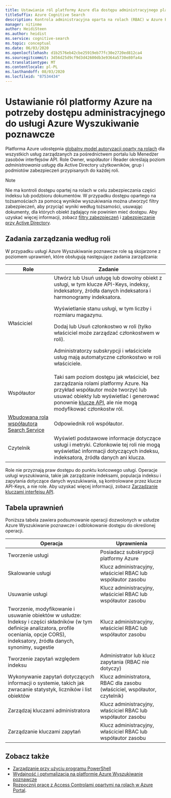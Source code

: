 ```yaml
---
title: Ustawianie ról platformy Azure dla dostępu administracyjnego platformy Azure
titleSuffix: Azure Cognitive Search
description: Kontrola administracyjna oparta na rolach (RBAC) w Azure Portal do kontrolowania i delegowania zadań administracyjnych dotyczących zarządzania Wyszukiwanie poznawcze platformy Azure.
manager: nitinme
author: HeidiSteen
ms.author: heidist
ms.service: cognitive-search
ms.topic: conceptual
ms.date: 06/03/2020
ms.openlocfilehash: d1b2576eb42cbe25919eb77fc30e2720ed812ca4
ms.sourcegitcommit: 3d56d25d9cf9d3d42600db3e9364a5730e80fa4a
ms.translationtype: MT
ms.contentlocale: pl-PL
ms.lasthandoff: 08/03/2020
ms.locfileid: "87534434"
---
```

# <a name="set-azure-roles-for-administrative-access-to-azure-cognitive-search"></a>Ustawianie ról platformy Azure na potrzeby dostępu administracyjnego do usługi Azure Wyszukiwanie poznawcze

Platforma Azure udostępnia [globalny model autoryzacji oparty na rolach](../role-based-access-control/role-assignments-portal.md) dla wszystkich usług zarządzanych za pośrednictwem portalu lub Menedżer zasobów interfejsów API. Role Owner, współautor i Reader określają poziom *administrowania usługą* dla Active Directory użytkowników, grup i podmiotów zabezpieczeń przypisanych do każdej roli. 

> [!Note]
> Nie ma kontroli dostępu opartej na rolach w celu zabezpieczania części indeksu lub podzbioru dokumentów. W przypadku dostępu opartego na tożsamościach za pomocą wyników wyszukiwania można utworzyć filtry zabezpieczeń, aby przyciąć wyniki według tożsamości, usuwając dokumenty, dla których obiekt żądający nie powinien mieć dostępu. Aby uzyskać więcej informacji, zobacz [filtry zabezpieczeń](search-security-trimming-for-azure-search.md) i [zabezpieczanie przy Active Directory](search-security-trimming-for-azure-search-with-aad.md).

## <a name="management-tasks-by-role"></a>Zadania zarządzania według roli

W przypadku usługi Azure Wyszukiwanie poznawcze role są skojarzone z poziomem uprawnień, które obsługują następujące zadania zarządzania:

| Role | Zadanie |
| --- | --- |
| Właściciel |Utwórz lub Usuń usługę lub dowolny obiekt z usługi, w tym klucze API-Keys, indeksy, indeksatory, źródła danych indeksatora i harmonogramy indeksatora.<p>Wyświetlanie stanu usługi, w tym liczby i rozmiaru magazynu.<p>Dodaj lub Usuń członkostwo w roli (tylko właściciel może zarządzać członkostwem w roli).<p>Administratorzy subskrypcji i właściciele usług mają automatyczne członkostwo w roli właściciele. |
| Współautor |Taki sam poziom dostępu jak właściciel, bez zarządzania rolami platformy Azure. Na przykład współautor może tworzyć lub usuwać obiekty lub wyświetlać i generować ponownie [klucze API](search-security-api-keys.md), ale nie mogą modyfikować członkostw ról. |
| [Wbudowana rola współautora Search Service](https://docs.microsoft.com/azure/role-based-access-control/built-in-roles#search-service-contributor) | Odpowiednik roli współautor. |
| Czytelnik |Wyświetl podstawowe informacje dotyczące usługi i metryki. Członkowie tej roli nie mogą wyświetlać informacji dotyczących indeksu, indeksatora, źródła danych ani klucza.  |

Role nie przyznają praw dostępu do punktu końcowego usługi. Operacje usługi wyszukiwania, takie jak zarządzanie indeksami, populacja indeksu i zapytania dotyczące danych wyszukiwania, są kontrolowane przez klucze API-Keys, a nie role. Aby uzyskać więcej informacji, zobacz [Zarządzanie kluczami interfejsu API](search-security-api-keys.md).

## <a name="permissions-table"></a>Tabela uprawnień

Poniższa tabela zawiera podsumowanie operacji dozwolonych w usłudze Azure Wyszukiwanie poznawcze i odblokowanie dostępu do określonej operacji.

| Operacja | Uprawnienia |
|-----------|-------------------------|
| Tworzenie usługi | Posiadacz subskrypcji platformy Azure |
| Skalowanie usługi | Klucz administracyjny, właściciel RBAC lub współautor zasobu  |
| Usuwanie usługi | Klucz administracyjny, właściciel RBAC lub współautor zasobu |
| Tworzenie, modyfikowanie i usuwanie obiektów w usłudze: <br>Indeksy i części składników (w tym definicje analizatora, profile oceniania, opcje CORS), indeksatory, źródła danych, synonimy, sugestie | Klucz administracyjny, właściciel RBAC lub współautor zasobu |
| Tworzenie zapytań względem indeksu | Administrator lub klucz zapytania (RBAC nie dotyczy) |
| Wykonywanie zapytań dotyczących informacji o systemie, takich jak zwracanie statystyk, liczników i list obiektów | Klucz administratora, RBAC dla zasobu (właściciel, współautor, czytelnik) |
| Zarządzaj kluczami administratora | Klucz administracyjny, właściciel RBAC lub współautor zasobu |
| Zarządzanie kluczami zapytań |  Klucz administracyjny, właściciel RBAC lub współautor zasobu  |

## <a name="see-also"></a>Zobacz także

+ [Zarządzanie przy użyciu programu PowerShell](search-manage-powershell.md) 
+ [Wydajność i optymalizacja na platformie Azure Wyszukiwanie poznawcze](search-performance-optimization.md)
+ [Rozpocznij pracę z Access Controlami opartymi na rolach w Azure Portal](../role-based-access-control/overview.md).